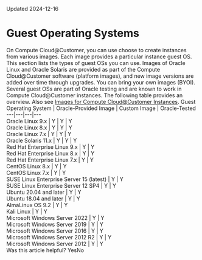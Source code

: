 Updated 2024-12-16
# Guest Operating Systems
On Compute Cloud@Customer, you can use choose to create instances from various images. Each image provides a particular instance guest OS. This section lists the types of guest OSs you can use.
Images of Oracle Linux and Oracle Solaris are provided as part of the Compute Cloud@Customer software (platform images), and new image versions are added over time through upgrades.
You can bring your own images (BYOI). Several guest OSs are part of Oracle testing and are known to work in Compute Cloud@Customer instances. The following table provides an overview.
Also see [Images for Compute Cloud@Customer Instances](https://docs.oracle.com/en-us/iaas/compute-cloud-at-customer/topics/images/images.htm#images "On Compute Cloud@Customer, an image is a template of a virtual hard drive. The image provides the OS and other software for a compute instance. You specify an image to use when you create a compute instance.").
Guest Operating System |  Oracle-Provided Image |  Custom Image |  Oracle-Tested  
---|---|---|---  
Oracle Linux 9.x |  Y |  Y |  Y  
Oracle Linux 8.x |  Y |  Y |  Y  
Oracle Linux 7.x |  Y |  Y |  Y  
Oracle Solaris 11.x |  Y |  Y |  Y  
Red Hat Enterprise Linux 9.x |  Y |  Y  
Red Hat Enterprise Linux 8.x |  Y |  Y  
Red Hat Enterprise Linux 7.x |  Y |  Y  
CentOS Linux 8.x |  Y |  Y  
CentOS Linux 7.x |  Y |  Y  
SUSE Linux Enterprise Server 15 (latest) |  Y |  Y  
SUSE Linux Enterprise Server 12 SP4 |  Y |  Y  
Ubuntu 20.04 and later |  Y |  Y  
Ubuntu 18.04 and later |  Y |  Y  
AlmaLinux OS 9.2 |  Y |  Y  
Kali Linux |  Y |  Y  
Microsoft Windows Server 2022 |  Y |  Y  
Microsoft Windows Server 2019 |  Y |  Y  
Microsoft Windows Server 2016 |  Y |  Y  
Microsoft Windows Server 2012 R2 |  Y |  Y  
Microsoft Windows Server 2012 |  Y |  Y  
Was this article helpful?
YesNo

